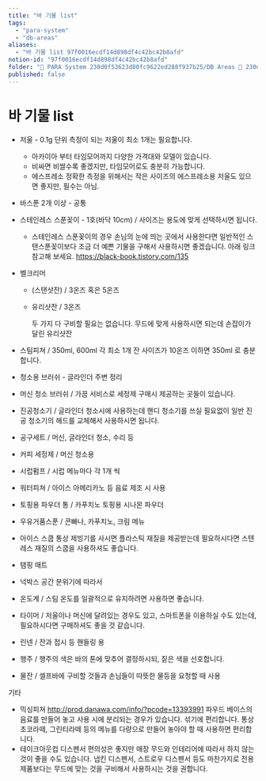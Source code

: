```yaml
---
title: "바 기물 list"
tags:
  - "para-system"
  - "db-areas"
aliases:
  - "바 기물 list 97f0016ecdf14d898df4c42bc42b8afd"
notion-id: "97f0016ecdf14d898df4c42bc42b8afd"
folder: "🚀 PARA System 230d0f53623d80fc9622ed288f937b25/DB Areas 🔲 230d0f53623d812fa0e9f500c4679623/(주) 음 66e9b539f26a4b65b785de77451613c8"
published: false
---
```


# 바 기물 list

* 저울 - 0.1g 단위 측정이 되는 저울이 최소 1개는 필요합니다.
  * 아카이아 부터 타임모어까지 다양한 가격대와 모델이 있습니다.
  * 비싸면 비쌀수록 좋겠지만, 타임모어로도 충분히 가능합니다.
  * 에스프레소 정확한 측정을 위해서는 작은 사이즈의 에스프레소용 저울도 있으면 좋지만, 필수는 아님.

* 바스푼 2개 이상 - 공통

* 스테인레스 스푼꽂이 - 1호(바닥 10cm) / 사이즈는 용도에 맞게 선택하시면 됩니다.
  * 스테인레스 스푼꽃이의 경우 손님의 눈에 띄는 곳에서 사용한다면 일반적인 스탠스푼꽂이보다 조금 더 예쁜 기물을 구해서 사용하시면 좋겠습니다.
    아래 링크 참고해 보세요.
    <https://black-book.tistory.com/135>

* 벨크리머
  * (스탠샷잔) / 3온즈 혹은 5온즈
  * 유리샷잔 / 3온즈

    두 가지 다 구비할 필요는 없습니다.
    무드에 맞게 사용하시면 되는데 손잡이가 달린 유리샷잔

* 스팀피쳐 / 350ml, 600ml 각 최소 1개
  잔 사이즈가 10온즈 이하면 350ml 로 충분합니다.

* 청소용 브러쉬 - 글라인더 주변 정리

* 머신 청소 브러쉬 / 가끔 서비스로 세정제 구매시 제공하는 곳들이 있습니다.

* 진공청소기 / 글라인더 청소시에 사용하는데 핸디 청소기를 쓰실 필요없이 일반 진공 청소기의 헤드를 교체해서 사용하시면 됩니다.

* 공구세트 / 머신, 글라인더 청소, 수리 등

* 커피 세정제 / 머신 청소용

* 시럽펌프 / 시럽 메뉴마다 각 1개 씩

* 워터피쳐 / 아이스 아메리카노 등 음료 제조 시 사용

* 토핑용 파우더 통 / 카푸치노 토핑용 시나몬 파우더

* 우유거품스푼 / 콘빠나, 카푸치노, 크림 메뉴

* 아이스 스쿱
  통상 제빙기를 사시면 플라스틱 재질을 제공받는데
  필요하시다면 스텐레스 재질의 스쿱을 사용하셔도 좋습니다.

* 탬핑 매트

* 넉박스
  공간 분위기에 따라서

* 온도계 / 스팀 온도를 일괄적으로 유지하려면 사용하면 좋습니다.

* 타이머 / 저울이나 머신에 달려있는 경우도 있고, 스마트폰을 이용하실 수도 있는데, 필요하시다면 구매하셔도 좋을 것 같습니다.

* 린넨 / 잔과 접시 등 핸들링 용

* 행주 / 행주의 색은 바의 톤에 맞추어 결정하시되, 짙은 색을 선호합니다.

* 물잔 / 셀프바에 구비할 것들과 손님들이 따뜻한 물등을 요청할 때 사용

기타

* 믹싱피쳐
  <http://prod.danawa.com/info/?pcode=13393991>
  파우드 베이스의 음료를 만들어 놓고 사용 시에
  분리되는 경우가 있습니다. 섞기에 편리합니다.
  통상 초코라떼, 그린티라떼 등의 메뉴를 다량으로 만들어 놓아야 할 때 사용하면 편리합니다.
* 테이크아웃컵 디스펜서
  편의성은 좋지만 매장 무드와 인테리어에 따라서 하지 않는 것이 좋을 수도 있습니다.
  냅킨 디스펜서, 스트로우 디스펜서 등도 마찬가지로 전용제품보다는 무드에 맞는 것을 구비해서 사용하시는 것을 권합니다.
